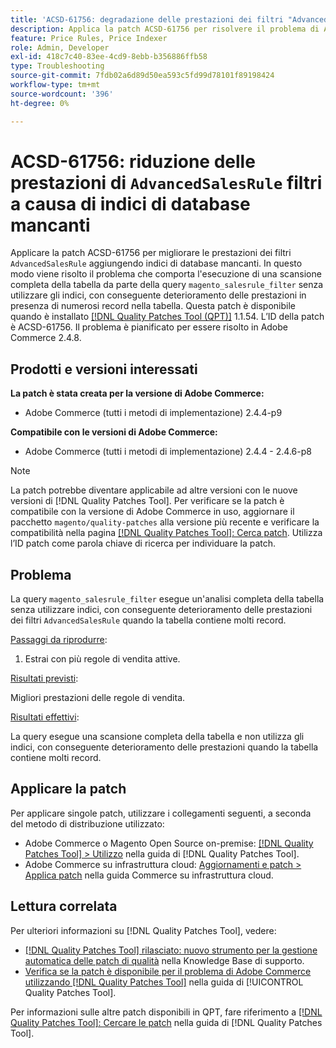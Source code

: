 ```yaml
---
title: 'ACSD-61756: degradazione delle prestazioni dei filtri "AdvancedSalesRule" a causa di indici di database mancanti'
description: Applica la patch ACSD-61756 per risolvere il problema di Adobe Commerce, in cui la query "magento_salesrule_filter" esegue una scansione completa della tabella senza utilizzare gli indici, con conseguente deterioramento delle prestazioni durante la gestione di grandi volumi di record. Questa patch migliora le prestazioni aggiungendo gli indici di database mancanti per i filtri "AdvancedSalesRule".
feature: Price Rules, Price Indexer
role: Admin, Developer
exl-id: 418c7c40-83ee-4cd9-8ebb-b356886ffb58
type: Troubleshooting
source-git-commit: 7fdb02a6d89d50ea593c5fd99d78101f89198424
workflow-type: tm+mt
source-wordcount: '396'
ht-degree: 0%

---
```


# ACSD-61756: riduzione delle prestazioni di `AdvancedSalesRule` filtri a causa di indici di database mancanti

Applicare la patch ACSD-61756 per migliorare le prestazioni dei filtri `AdvancedSalesRule` aggiungendo indici di database mancanti. In questo modo viene risolto il problema che comporta l&#39;esecuzione di una scansione completa della tabella da parte della query `magento_salesrule_filter` senza utilizzare gli indici, con conseguente deterioramento delle prestazioni in presenza di numerosi record nella tabella. Questa patch è disponibile quando è installato [[!DNL Quality Patches Tool (QPT)]](https://experienceleague.adobe.com/it/docs/commerce-operations/tools/quality-patches-tool/quality-patches-tool-to-self-serve-quality-patches) 1.1.54. L’ID della patch è ACSD-61756. Il problema è pianificato per essere risolto in Adobe Commerce 2.4.8.

## Prodotti e versioni interessati

**La patch è stata creata per la versione di Adobe Commerce:**

* Adobe Commerce (tutti i metodi di implementazione) 2.4.4-p9

**Compatibile con le versioni di Adobe Commerce:**

* Adobe Commerce (tutti i metodi di implementazione) 2.4.4 - 2.4.6-p8

>[!NOTE]
>
>La patch potrebbe diventare applicabile ad altre versioni con le nuove versioni di [!DNL Quality Patches Tool]. Per verificare se la patch è compatibile con la versione di Adobe Commerce in uso, aggiornare il pacchetto `magento/quality-patches` alla versione più recente e verificare la compatibilità nella pagina [[!DNL Quality Patches Tool]: Cerca patch](https://experienceleague.adobe.com/tools/commerce-quality-patches/index.html?lang=it). Utilizza l’ID patch come parola chiave di ricerca per individuare la patch.

## Problema

La query `magento_salesrule_filter` esegue un&#39;analisi completa della tabella senza utilizzare indici, con conseguente deterioramento delle prestazioni dei filtri `AdvancedSalesRule` quando la tabella contiene molti record.

<u>Passaggi da riprodurre</u>:

1. Estrai con più regole di vendita attive.

<u>Risultati previsti</u>:

Migliori prestazioni delle regole di vendita.

<u>Risultati effettivi</u>:

La query esegue una scansione completa della tabella e non utilizza gli indici, con conseguente deterioramento delle prestazioni quando la tabella contiene molti record.

## Applicare la patch

Per applicare singole patch, utilizzare i collegamenti seguenti, a seconda del metodo di distribuzione utilizzato:

* Adobe Commerce o Magento Open Source on-premise: [[!DNL Quality Patches Tool] > Utilizzo](/help/tools/quality-patches-tool/usage.md) nella guida di [!DNL Quality Patches Tool].
* Adobe Commerce su infrastruttura cloud: [Aggiornamenti e patch > Applica patch](https://experienceleague.adobe.com/docs/commerce-cloud-service/user-guide/develop/upgrade/apply-patches.html?lang=it) nella guida Commerce su infrastruttura cloud.

## Lettura correlata

Per ulteriori informazioni su [!DNL Quality Patches Tool], vedere:

* [[!DNL Quality Patches Tool] rilasciato: nuovo strumento per la gestione automatica delle patch di qualità](https://experienceleague.adobe.com/it/docs/commerce-operations/tools/quality-patches-tool/quality-patches-tool-to-self-serve-quality-patches) nella Knowledge Base di supporto.
* [Verifica se la patch è disponibile per il problema di Adobe Commerce utilizzando  [!DNL Quality Patches Tool]](/help/tools/quality-patches-tool/patches-available-in-qpt/check-patch-for-magento-issue-with-magento-quality-patches.md) nella guida di [!UICONTROL Quality Patches Tool].

Per informazioni sulle altre patch disponibili in QPT, fare riferimento a [[!DNL Quality Patches Tool]: Cercare le patch](https://experienceleague.adobe.com/tools/commerce-quality-patches/index.html?lang=it) nella guida di [!DNL Quality Patches Tool].
